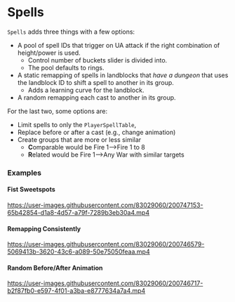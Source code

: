﻿# Spells

`Spells` adds three things with a few options:

- A pool of spell IDs that trigger on UA attack if the right combination of height/power is used.
  - Control number of buckets slider is divided into.
  - The pool defaults to rings.
- A static remapping of spells in landblocks that *have a dungeon* that uses the landblock ID to shift a spell to another in its group.
  - Adds a learning curve for the landblock.
- A random remapping each cast to another in its group.



For the last two, some options are:

* Limit spells to only the `PlayerSpellTable`, 
* Replace before or after a cast (e.g., change animation)  
* Create groups that are more or less similar
  * **C**omparable would be Fire 1-->Fire 1 to 8
  * **R**elated would be Fire 1-->Any War with similar targets
  
  
### Examples

#### Fist Sweetspots

https://user-images.githubusercontent.com/83029060/200747153-65b42854-d1a8-4d57-a79f-7289b3eb30a4.mp4



#### Remapping Consistently
  
https://user-images.githubusercontent.com/83029060/200746579-5069413b-3620-43c6-a089-50e75050feaa.mp4



#### Random Before/After Animation

https://user-images.githubusercontent.com/83029060/200746717-b2f87fb0-e597-4f01-a3ba-e8777634a7a4.mp4

